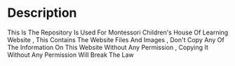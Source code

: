 # Description
This Is The Repository Is Used For Montessori Children's House Of Learning Website , This Contains The Website Files And Images , Don't Copy Any Of The Information On This Website Without Any Permission , Copying It Without Any Permission Will Break The Law
